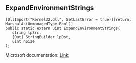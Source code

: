 ## ExpandEnvironmentStrings

```
[DllImport("Kernel32.dll", SetLastError = true)][return: MarshalAs(UnmanagedType.Bool)]
public static extern uint ExpandEnvironmentStrings(
   string lpSrc,
   [Out] StringBuilder lpDst,
   uint nSize
);
```

Microsoft documentation: [Link](https://learn.microsoft.com/en-us/windows/win32/api/processenv/nf-processenv-expandenvironmentstringsa)
